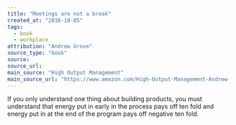 ```yaml
---
title: "Meetings are not a break"
created_at: "2016-10-05"
tags:
  - book
  - workplace
attribution: "Andrew Grove"
source_type: "book"
source:
source_url:
main_source: "High Output Management"
main_source_url: "https://www.amazon.com/High-Output-Management-Andrew-Grove/dp/0679762884"
---
```


If you only understand one thing about building products, you must understand that energy put in early in the process pays off ten fold and energy put in at the end of the program pays off negative ten fold.
